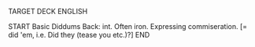 TARGET DECK
ENGLISH

START
Basic
Diddums
Back: int. Often iron. Expressing commiseration. [= did 'em, i.e. Did they (tease you etc.)?]
END
